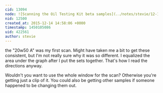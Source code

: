 ```yaml
---
cid: 13094
node: ![Scanning the Oil Testing Kit beta samples](../notes/stevie/12-11-2015/scanning-the-oil-testing-kit-beta-samples)
nid: 12500
created_at: 2015-12-14 14:58:06 +0000
timestamp: 1450105086
uid: 422561
author: stevie
---
```


the "20w50 A" was my first scan. Might have taken me a bit to get these consistent, but I'm not really sure why it was so different. I equalized the area under the graph after I put the sets together. That's how I read the directions anyway. 

Wouldn't you want to use the whole window for the scan? Otherwise you're getting just a clip of it. You could also be getting other samples if someone happened to be changing them out. 